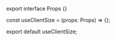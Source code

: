 export interface Props {}

const useClientSize = (props: Props) => {};

export default useClientSize;